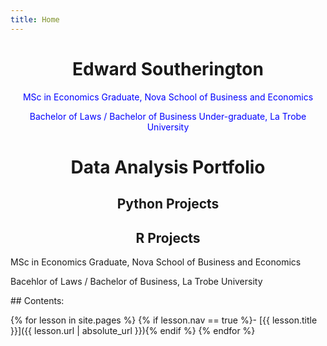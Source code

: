 ```yaml
---
title: Home
---
```

<html>
  <head>
  </head>
  <body>
    <h1 align="center">Edward Southerington</h1>
    <p style="color: blue" align="center">MSc in Economics Graduate, Nova School of Business and Economics</p>
    <p style="color: blue" align="center">Bachelor of Laws / Bachelor of Business Under-graduate, La Trobe University</p>
    <h1 align="center">Data Analysis Portfolio</h1>
    <h2 align="center">Python Projects</h2><h2 align="center">R Projects</h2>
  </body>
</html>



MSc in Economics Graduate, Nova School of Business and Economics

Bacehlor of Laws / Bachelor of Business, La Trobe University

<div class="toc" markdown="1">
## Contents:

{% for lesson in site.pages %}
{% if lesson.nav == true %}- [{{ lesson.title }}]({{ lesson.url | absolute_url }}){% endif %}
{% endfor %}
</div>

